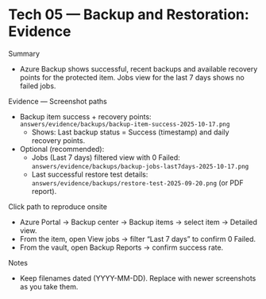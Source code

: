 # Tech 05 — Backup and Restoration: Evidence

Summary
- Azure Backup shows successful, recent backups and available recovery points for the protected item. Jobs view for the last 7 days shows no failed jobs.

Evidence — Screenshot paths
- Backup item success + recovery points: `answers/evidence/backups/backup-item-success-2025-10-17.png`
  - Shows: Last backup status = Success (timestamp) and daily recovery points.
- Optional (recommended):
  - Jobs (Last 7 days) filtered view with 0 Failed: `answers/evidence/backups/backup-jobs-last7days-2025-10-17.png`
  - Last successful restore test details: `answers/evidence/backups/restore-test-2025-09-20.png` (or PDF report).

Click path to reproduce onsite
- Azure Portal → Backup center → Backup items → select item → Detailed view.
- From the item, open View jobs → filter “Last 7 days” to confirm 0 Failed.
- From the vault, open Backup Reports → confirm success rate.

Notes
- Keep filenames dated (YYYY-MM-DD). Replace with newer screenshots as you take them.
